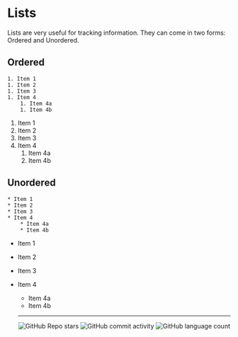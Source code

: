 # Lists

Lists are very useful for tracking information. They can come in two forms: Ordered and Unordered.

## Ordered

```
1. Item 1
1. Item 2
1. Item 3
1. Item 4
    1. Item 4a
    1. Item 4b
```

1. Item 1
1. Item 2
1. Item 3
1. Item 4
    1. Item 4a
    1. Item 4b

## Unordered

```
* Item 1
* Item 2
* Item 3
* Item 4
    * Item 4a
    * Item 4b
```

* Item 1
* Item 2
* Item 3
* Item 4
    * Item 4a
    * Item 4b


    <!-- Footer -->

    ---

    <p align="center">
      <img alt="GitHub Repo stars" src="https://img.shields.io/github/stars/frogweezer/formatting?style=for-the-badge">
      <img alt="GitHub commit activity" src="https://img.shields.io/github/commit-activity/m/frogweezer/formatting?style=for-the-badge">
      <img alt="GitHub language count" src="https://img.shields.io/github/languages/count/frogweezer/formatting?style=for-the-badge">
    </p>

